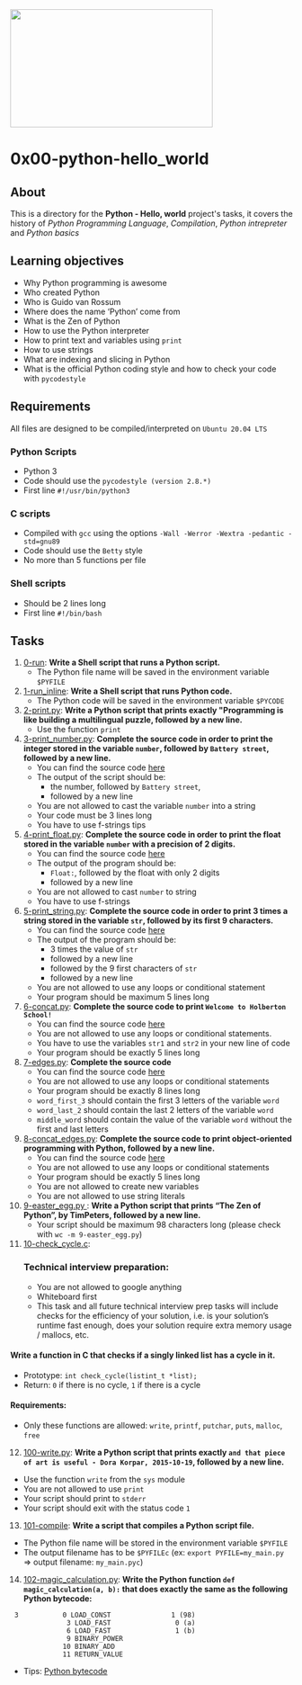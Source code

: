 <img src="https://www.samirhinojosa.com/wp-content/uploads/2020/07/hello_world.png" width=360 height=210>

# 0x00-python-hello_world
## About
This is a directory for the **Python - Hello, world** project's tasks, it covers the history of *_Python Programming Language_*, *Compilation*, *Python intrepreter* and *Python basics*
## Learning objectives
- Why Python programming is awesome
- Who created Python
- Who is Guido van Rossum
- Where does the name ‘Python’ come from
- What is the Zen of Python
- How to use the Python interpreter
- How to print text and variables using `print`
- How to use strings
- What are indexing and slicing in Python
- What is the official Python coding style and how to check your code with `pycodestyle`
## Requirements
All files are designed to be compiled/interpreted on `Ubuntu 20.04 LTS`
### Python Scripts
- Python 3
- Code should use the `pycodestyle (version 2.8.*)`
- First line `#!/usr/bin/python3`
### C scripts
- Compiled with `gcc` using the options `-Wall -Werror -Wextra -pedantic -std=gnu89`
- Code should use the `Betty` style
- No more than 5 functions per file
### Shell scripts
- Should be 2 lines long
- First line `#!/bin/bash`
## Tasks
1. [0-run](https://github.com/saad-out/alx-higher_level_programming/blob/main/0x00-python-hello_world/0-run): **Write a Shell script that runs a Python script.**
   * The Python file name will be saved in the environment variable `$PYFILE`
1. [1-run_inline](https://github.com/saad-out/alx-higher_level_programming/blob/main/0x00-python-hello_world/1-run_inline): **Write a Shell script that runs Python code.**
   * The Python code will be saved in the environment variable `$PYCODE`
1. [2-print.py](https://github.com/saad-out/alx-higher_level_programming/blob/main/0x00-python-hello_world/2-print.py): **Write a Python script that prints exactly "Programming is like building a multilingual puzzle, followed by a new line.**
   * Use the function `print`
1. [3-print_number.py](https://github.com/saad-out/alx-higher_level_programming/blob/main/0x00-python-hello_world/3-print_number.py): **Complete the source code in order to print the integer stored in the variable `number`, followed by `Battery street`, followed by a new line.**
   * You can find the source code [here](https://github.com/holbertonschool/0x00.py/blob/master/3-print_number.py)
   * The output of the script should be:
     * the number, followed by `Battery street`,
     * followed by a new line
   * You are not allowed to cast the variable `number` into a string
   * Your code must be 3 lines long
   * You have to use f-strings tips
1. [4-print_float.py](https://github.com/saad-out/alx-higher_level_programming/blob/main/0x00-python-hello_world/4-print_float.py): **Complete the source code in order to print the float stored in the variable `number` with a precision of 2 digits.**
   * You can find the source code [here](https://github.com/holbertonschool/0x00.py/blob/master/4-print_float.py)
   * The output of the program should be:
     * `Float:`, followed by the float with only 2 digits
     * followed by a new line
   * You are not allowed to cast `number` to string
   * You have to use f-strings
1. [5-print_string.py](https://github.com/saad-out/alx-higher_level_programming/blob/main/0x00-python-hello_world/5-print_string.py): **Complete the source code in order to print 3 times a string stored in the variable `str`, followed by its first 9 characters.**
   * You can find the source code [here](https://github.com/holbertonschool/0x00.py/blob/master/5-print_string.py)
   * The output of the program should be:
     * 3 times the value of `str`
     * followed by a new line
     * followed by the 9 first characters of `str`
     * followed by a new line
   * You are not allowed to use any loops or conditional statement
   * Your program should be maximum 5 lines long
1. [6-concat.py](https://github.com/saad-out/alx-higher_level_programming/blob/main/0x00-python-hello_world/6-concat.py): **Complete the source code to print `Welcome to Holberton School!`**
   * You can find the source code [here](https://github.com/holbertonschool/0x00.py/blob/master/6-concat.py)
   * You are not allowed to use any loops or conditional statements.
   * You have to use the variables `str1` and `str2` in your new line of code
   * Your program should be exactly 5 lines long
1. [7-edges.py](https://github.com/saad-out/alx-higher_level_programming/blob/main/0x00-python-hello_world/7-edges.py): **Complete the source code**
   * You can find the source code [here](https://github.com/holbertonschool/0x00.py/blob/master/7-edges.py)
   * You are not allowed to use any loops or conditional statements
   * Your program should be exactly 8 lines long
   * `word_first_3` should contain the first 3 letters of the variable `word`
   * `word_last_2` should contain the last 2 letters of the variable `word`
   * `middle_word` should contain the value of the variable `word` without the first and last letters
1. [8-concat_edges.py](https://github.com/saad-out/alx-higher_level_programming/blob/main/0x00-python-hello_world/8-concat_edges.py): **Complete the source code to print object-oriented programming with Python, followed by a new line.**
   * You can find the source code [here](https://github.com/holbertonschool/0x00.py/blob/master/8-concat_edges.py)
   * You are not allowed to use any loops or conditional statements
   * Your program should be exactly 5 lines long
   * You are not allowed to create new variables
   * You are not allowed to use string literals
1. [9-easter_egg.py ](https://github.com/saad-out/alx-higher_level_programming/blob/main/0x00-python-hello_world/9-easter_egg.py): **Write a Python script that prints “The Zen of Python”, by TimPeters, followed by a new line.**
   * Your script should be maximum 98 characters long (please check with `wc -m 9-easter_egg.py`)
1. [10-check_cycle.c](https://github.com/saad-out/alx-higher_level_programming/blob/main/0x00-python-hello_world/10-check_cycle.c):
   ### Technical interview preparation:
   * You are not allowed to google anything
   * Whiteboard first
   * This task and all future technical interview prep tasks will include checks for the efficiency of your solution, i.e. is your solution’s runtime fast enough, does your solution require extra memory usage / mallocs, etc.
#### Write a function in C that checks if a singly linked list has a cycle in it.
  * Prototype: `int check_cycle(listint_t *list);`
  * Return: `0` if there is no cycle, `1` if there is a cycle
#### Requirements:
  * Only these functions are allowed: `write`, `printf`, `putchar`, `puts`, `malloc`, `free`
12. [100-write.py](https://github.com/saad-out/alx-higher_level_programming/blob/main/0x00-python-hello_world/100-write.py): **Write a Python script that prints exactly `and that piece of art is useful - Dora Korpar, 2015-10-19`, followed by a new line.**
   * Use the function `write` from the `sys` module
   * You are not allowed to use `print`
   * Your script should print to `stderr`
   * Your script should exit with the status code `1`
13. [101-compile](https://github.com/saad-out/alx-higher_level_programming/blob/main/0x00-python-hello_world/101-compile): **Write a script that compiles a Python script file.**
   * The Python file name will be stored in the environment variable `$PYFILE`
   * The output filename has to be `$PYFILEc` (ex: `export PYFILE=my_main.py` => output filename: `my_main.pyc`)
14. [102-magic_calculation.py](https://github.com/saad-out/alx-higher_level_programming/blob/main/0x00-python-hello_world/102-magic_calculation.py): **Write the Python function `def magic_calculation(a, b):` that does exactly the same as the following Python bytecode:**
```
 3           0 LOAD_CONST               1 (98)
              3 LOAD_FAST                0 (a)
              6 LOAD_FAST                1 (b)
              9 BINARY_POWER
             10 BINARY_ADD
             11 RETURN_VALUE
```
   * Tips: [Python bytecode](https://docs.python.org/3.4/library/dis.html)
